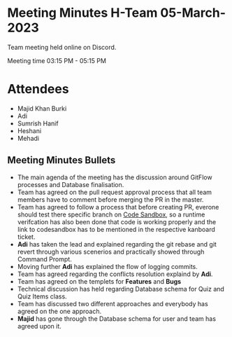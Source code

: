 # Meeting Minutes H-Team 05-March-2023

Team meeting held online on Discord.

Meeting time 03:15 PM - 05:15 PM

# Attendees
- Majid Khan Burki
- Adi
- Sumrish Hanif
- Heshani
- Mehadi

## Meeting Minutes Bullets

- The main agenda of the meeting has the discussion around GitFlow processes and Database finalisation.
- Team has agreed on the pull request approval process that all team members have to comment before merging the PR in the master.
- Team has agreed to follow a process that before creating PR, everone should test there specific branch on [Code Sandbox](https://codesandbox.io/), so a runtime verifcation has also been done that code is working properly and the link to codesandbox has to be mentioned in the respective kanboard ticket.
- **Adi** has taken the lead and explained regarding the git rebase and git revert through various scenerios and practically showed through Command Prompt.
- Moving further **Adi** has explained the flow of logging commits.
- Team has agreed regarding the conflicts resolution explaind by **Adi**.
- Team has agreed on the templets for **Features** and **Bugs** 
- Technical discussion has held regarding Database schema for Quiz and Quiz Items class.
- Team has discussed two different approaches and everybody has agreed on the one approach.
- **Majid** has gone through the Database schema for user and team has agreed upon it.
